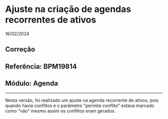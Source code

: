 # Ajuste na criação de agendas recorrentes de ativos
16/02/2024
## Correção
## Referência: BPM19814
## Módulo: Agenda
***

Nesta versão, foi realizado um ajuste na agenda recorrente de ativos, pois quando havia conflitos e o parâmetro "permite conflito" estava marcado como "não" mesmo assim os conflitos eram gerados.